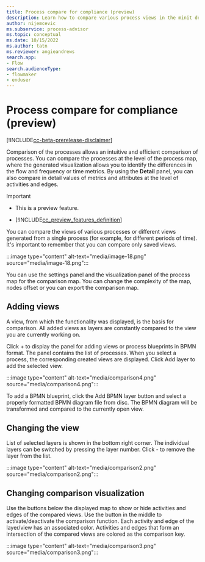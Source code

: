 ```yaml
---
title: Process compare for compliance (preview)
description: Learn how to compare various process views in the minit desktop application in process advisor.
author: nijemcevic
ms.subservice: process-advisor
ms.topic: conceptual
ms.date: 10/15/2022
ms.author: tatn
ms.reviewer: angieandrews
search.app:
- Flow
search.audienceType:
- flowmaker
- enduser
---
```


# Process compare for compliance (preview)

[!INCLUDE[cc-beta-prerelease-disclaimer](../includes/cc-beta-prerelease-disclaimer.md)]

Comparison of the processes allows an intuitive and efficient comparison of processes. You can compare the processes at the level of the process map, where the generated visualization allows you to identify the differences in the flow and frequency or time metrics. By using the **Detail** panel, you can also compare in detail values of metrics and attributes at the level of activities and edges.

> [!IMPORTANT]
> - This is a preview feature.
>
> - [!INCLUDE[cc_preview_features_definition](../includes/cc-preview-features-definition.md)]

You can compare the views of various processes or different views generated from a single process (for example, for different periods of time). It's important to remember that you can compare only saved views.

:::image type="content" alt-text="media/image-18.png" source="media/image-18.png":::

You can use the settings panel and the visualization panel of the process map for the comparison map. You can change the complexity of the map, nodes offset or you can export the comparison map.

## Adding views

A view, from which the functionality was displayed, is the basis for comparison. All added views as layers are constantly compared to the view you are currently working on.

Click + to display the panel for adding views or process blueprints in BPMN format. The panel contains the list of processes. When you select a process, the corresponding created views are displayed. Click Add layer to add the selected view.

:::image type="content" alt-text="media/comparison4.png" source="media/comparison4.png":::

To add a BPMN blueprint, click the Add BPMN layer button and select a properly formatted BPMN diagram file from disc. The BPMN diagram will be transformed and compared to the currently open view.

## Changing the view

List of selected layers is shown in the bottom right corner. The individual layers can be switched by pressing the layer number. Click - to remove the layer from the list.

:::image type="content" alt-text="media/comparison2.png" source="media/comparison2.png":::

## Changing comparison visualization

Use the buttons below the displayed map to show or hide activities and edges of the compared views. Use the button in the middle to activate/deactivate the comparison function. Each activity and edge of the layer/view has an associated color. Activities and edges that form an intersection of the compared views are colored as the comparison key.

:::image type="content" alt-text="media/comparison3.png" source="media/comparison3.png":::


